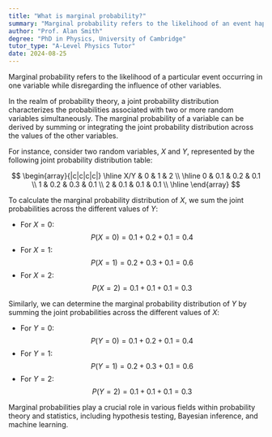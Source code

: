 ```yaml
---
title: "What is marginal probability?"
summary: "Marginal probability refers to the likelihood of an event happening in one variable, independent of the values of any other variables involved."
author: "Prof. Alan Smith"
degree: "PhD in Physics, University of Cambridge"
tutor_type: "A-Level Physics Tutor"
date: 2024-08-25
---
```


Marginal probability refers to the likelihood of a particular event occurring in one variable while disregarding the influence of other variables. 

In the realm of probability theory, a joint probability distribution characterizes the probabilities associated with two or more random variables simultaneously. The marginal probability of a variable can be derived by summing or integrating the joint probability distribution across the values of the other variables.

For instance, consider two random variables, $X$ and $Y$, represented by the following joint probability distribution table:

$$
\begin{array}{|c|c|c|c|}
\hline
X/Y & 0 & 1 & 2 \\
\hline
0 & 0.1 & 0.2 & 0.1 \\
1 & 0.2 & 0.3 & 0.1 \\
2 & 0.1 & 0.1 & 0.1 \\
\hline
\end{array}
$$

To calculate the marginal probability distribution of $X$, we sum the joint probabilities across the different values of $Y$:

- For $X = 0$: 
$$ P(X=0) = 0.1 + 0.2 + 0.1 = 0.4 $$
- For $X = 1$: 
$$ P(X=1) = 0.2 + 0.3 + 0.1 = 0.6 $$
- For $X = 2$: 
$$ P(X=2) = 0.1 + 0.1 + 0.1 = 0.3 $$

Similarly, we can determine the marginal probability distribution of $Y$ by summing the joint probabilities across the different values of $X$:

- For $Y = 0$: 
$$ P(Y=0) = 0.1 + 0.2 + 0.1 = 0.4 $$
- For $Y = 1$: 
$$ P(Y=1) = 0.2 + 0.3 + 0.1 = 0.6 $$
- For $Y = 2$: 
$$ P(Y=2) = 0.1 + 0.1 + 0.1 = 0.3 $$

Marginal probabilities play a crucial role in various fields within probability theory and statistics, including hypothesis testing, Bayesian inference, and machine learning.
    